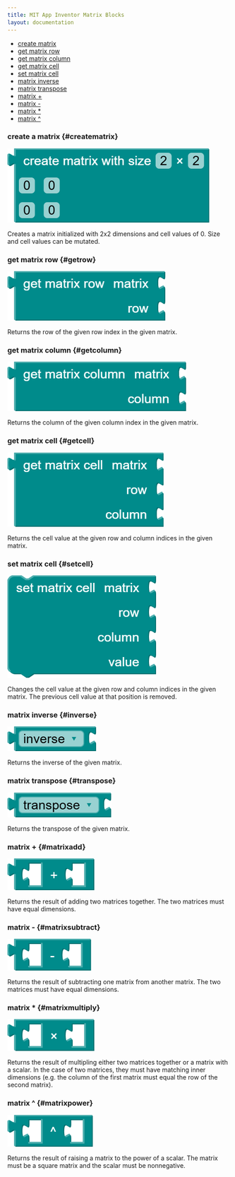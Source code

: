 ```yaml
---
title: MIT App Inventor Matrix Blocks
layout: documentation
---
```


* [create matrix](#creatematrix)
* [get matrix row](#getrow)
* [get matrix column](#getcolumn)
* [get matrix cell](#getcell)
* [set matrix cell](#setcell)
* [matrix inverse](#inverse)
* [matrix transpose](#transpose)
* [matrix +](#matrixadd)
* [matrix -](#matrixsubtract)
* [matrix *](#matrixmultiply)
* [matrix ^](#matrixpower)

### create a matrix {#creatematrix}

![](images/matrices/creatematrix.png)

Creates a matrix initialized with 2x2 dimensions and cell values of 0. Size and cell values can be mutated.

### get matrix row {#getrow}

![](images/matrices/getrow.png)

Returns the row of the given row index in the given matrix.

### get matrix column {#getcolumn}

![](images/matrices/getcolumn.png)

Returns the column of the given column index in the given matrix.

### get matrix cell {#getcell}

![](images/matrices/getcell.png)

Returns the cell value at the given row and column indices in the given matrix.

### set matrix cell {#setcell}

![](images/matrices/setcell.png)

Changes the cell value at the given row and column indices in the given matrix. The previous cell value at that position is removed. 

### matrix inverse {#inverse}

![](images/matrices/inverse.png)

Returns the inverse of the given matrix.


### matrix transpose {#transpose}

![](images/matrices/transpose.png)

Returns the transpose of the given matrix.

### matrix + {#matrixadd}

![](images/matrices/matrixadd.png)

Returns the result of adding two matrices together. The two matrices must have equal dimensions.


### matrix - {#matrixsubtract}

![](images/matrices/matrixsubtract.png)

Returns the result of subtracting one matrix from another matrix. The two matrices must have equal dimensions.

### matrix * {#matrixmultiply}

![](images/matrices/matrixmultiply.png)

Returns the result of multipling either two matrices together or a matrix with a scalar. In the case of two matrices, they must have matching inner dimensions (e.g. the column of the first matrix must equal the row of the second matrix).

### matrix ^ {#matrixpower}

![](images/matrices/matrixpower.png)

Returns the result of raising a matrix to the power of a scalar. The matrix must be a square matrix and the scalar must be nonnegative.